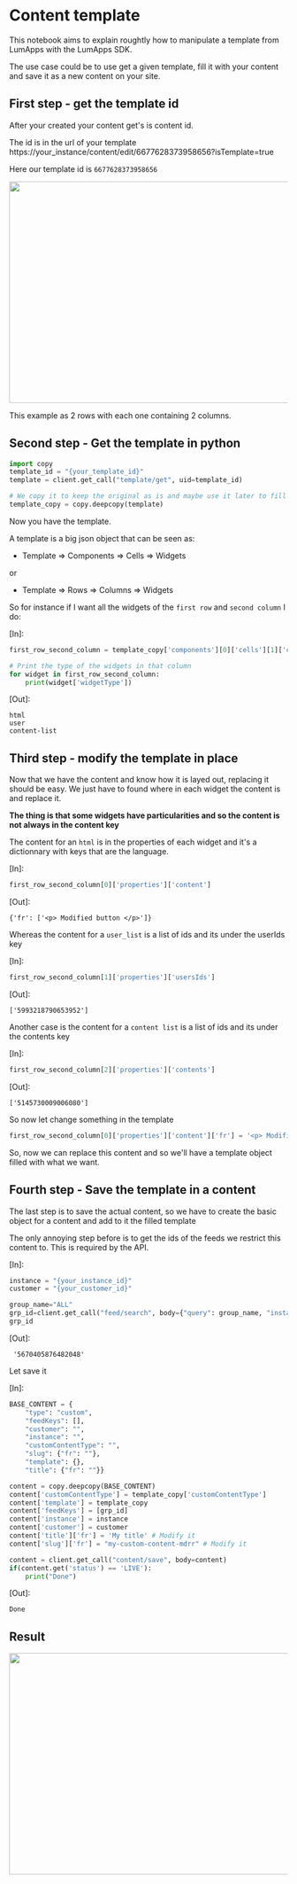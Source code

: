 # Content template

This notebook aims to explain roughtly how to manipulate a template from LumApps with the LumApps SDK.

The use case could be to use get a given template, fill it with your content and save it as a new content on your site.

## First step - get the template id

After your created your content get's is content id.

The id is in the url of your template
https://your_instance/content/edit/6677628373958656?isTemplate=true

Here our template id is ``6677628373958656``

<img src="https://i.ibb.co/KmzVdW3/template.png" width=800, height=400>

This example as 2 rows with each one containing 2 columns.

## Second step - Get the template in python

```python
import copy
template_id = "{your_template_id}"
template = client.get_call("template/get", uid=template_id)

# We copy it to keep the original as is and maybe use it later to fill it with different content
template_copy = copy.deepcopy(template)
```

Now you have the template.

A template is a big json object that can be seen as:

* Template => Components => Cells => Widgets

or

* Template => Rows => Columns => Widgets

So for instance if I want all the widgets of the `first row` and `second column` I do:

[In]:
```python
first_row_second_column = template_copy['components'][0]['cells'][1]['components']

# Print the type of the widgets in that column
for widget in first_row_second_column:
    print(widget['widgetType'])
```
[Out]:

    html
    user
    content-list


## Third step - modify the template in place

Now that we have the content and know how it is layed out, replacing it should be easy. We just have to found where in each widget the content is and replace it.

**The thing is that some widgets have particularities and so the content is not always in the content key**


The content for an `html` is in the properties of each widget and it's a dictionnary with keys that are the language.

[In]:
```python
first_row_second_column[0]['properties']['content']
```
[Out]:



    {'fr': ['<p> Modified button </p>']}



Whereas the content for a `user_list` is a list of ids and its under the userIds key

[In]:
```python
first_row_second_column[1]['properties']['usersIds']
```
[Out]:



    ['5993218790653952']



Another case is the content for a `content list` is a list of ids and its under the contents key

[In]:
```python
first_row_second_column[2]['properties']['contents']
```
[Out]:



    ['5145730009006080']



So now let change something in the template


```python
first_row_second_column[0]['properties']['content']['fr'] = '<p> Modified button </p>'
```

So, now we can replace this content and so we'll have a template object filled with what we want.

## Fourth step - Save the template in a content

The last step is to save the actual content, so we have to create the basic object for a content and add to it the filled template

The only annoying step before is to get the ids of the feeds we restrict this content to. This is required by the API.

[In]:
```python
instance = "{your_instance_id}"
customer = "{your_customer_id}"

group_name="ALL"
grp_id=client.get_call("feed/search", body={"query": group_name, "instance": instance})[0]['id']
grp_id
```
[Out]:



     '5670405876482048'


Let save it

[In]:
```python
BASE_CONTENT = {
    "type": "custom",
    "feedKeys": [],
    "customer": "",
    "instance": "",
    "customContentType": "",
    "slug": {"fr": ""},
    "template": {},
    "title": {"fr": ""}}

content = copy.deepcopy(BASE_CONTENT)
content['customContentType'] = template_copy['customContentType']
content['template'] = template_copy
content['feedKeys'] = [grp_id]
content['instance'] = instance
content['customer'] = customer
content['title']['fr'] = 'My title' # Modify it
content['slug']['fr'] = "my-custom-content-mdrr" # Modify it

content = client.get_call("content/save", body=content)
if(content.get('status') == 'LIVE'):
    print("Done")

```
[Out]:

    Done


## Result
<img src="https://i.ibb.co/xsjZ3rx/content.png" width=800, height=400>
